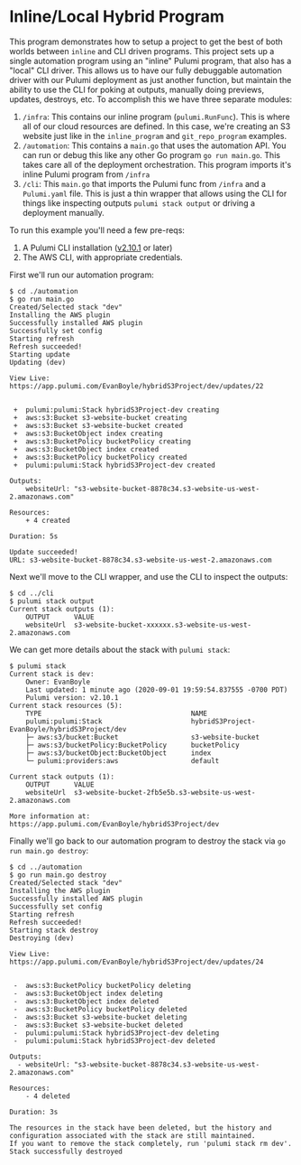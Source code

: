 # Inline/Local Hybrid Program

This program demonstrates how to setup a project to get the best of both worlds between `inline` and CLI driven programs. This project sets up a single automation program using an "inline" Pulumi program, that also has a "local" CLI driver. This allows us to have our fully debuggable automation driver with our Pulumi deployment as just another function, but maintain the ability to use the CLI for poking at outputs, manually doing previews, updates, destroys, etc. To accomplish this we have three separate modules:

1. `/infra`: This contains our inline program (`pulumi.RunFunc`). This is where all of our cloud resources are defined. In this case, we're creating an S3 website just like in the `inline_program` and `git_repo_program` examples.
2. `/automation`: This contains a `main.go` that uses the automation API. You can run or debug this like any other Go program `go run main.go`. This takes care all of the deployment orchestration. This program imports it's inline Pulumi program from `/infra`
3. `/cli`: This `main.go` that imports the Pulumi func from `/infra` and a `Pulumi.yaml` file. This is just a thin wrapper that allows using the CLI for things like inspecting outputs `pulumi stack output` or driving a deployment manually.


To run this example you'll need a few pre-reqs:
1. A Pulumi CLI installation ([v2.10.1](https://www.pulumi.com/docs/get-started/install/versions/) or later)
2. The AWS CLI, with appropriate credentials.

First we'll run our automation program:

```shell
$ cd ./automation
$ go run main.go
Created/Selected stack "dev"
Installing the AWS plugin
Successfully installed AWS plugin
Successfully set config
Starting refresh
Refresh succeeded!
Starting update
Updating (dev)

View Live: https://app.pulumi.com/EvanBoyle/hybridS3Project/dev/updates/22


 +  pulumi:pulumi:Stack hybridS3Project-dev creating
 +  aws:s3:Bucket s3-website-bucket creating
 +  aws:s3:Bucket s3-website-bucket created
 +  aws:s3:BucketObject index creating
 +  aws:s3:BucketPolicy bucketPolicy creating
 +  aws:s3:BucketObject index created
 +  aws:s3:BucketPolicy bucketPolicy created
 +  pulumi:pulumi:Stack hybridS3Project-dev created

Outputs:
    websiteUrl: "s3-website-bucket-8878c34.s3-website-us-west-2.amazonaws.com"

Resources:
    + 4 created

Duration: 5s

Update succeeded!
URL: s3-website-bucket-8878c34.s3-website-us-west-2.amazonaws.com
```

Next we'll move to the CLI wrapper, and use the CLI to inspect the outputs:

```shell
$ cd ../cli
$ pulumi stack output
Current stack outputs (1):
    OUTPUT      VALUE
    websiteUrl  s3-website-bucket-xxxxxx.s3-website-us-west-2.amazonaws.com
```

We can get more details about the stack with `pulumi stack`:
```shell
$ pulumi stack
Current stack is dev:
    Owner: EvanBoyle
    Last updated: 1 minute ago (2020-09-01 19:59:54.837555 -0700 PDT)
    Pulumi version: v2.10.1
Current stack resources (5):
    TYPE                                     NAME
    pulumi:pulumi:Stack                      hybridS3Project-EvanBoyle/hybridS3Project/dev
    ├─ aws:s3/bucket:Bucket                  s3-website-bucket
    ├─ aws:s3/bucketPolicy:BucketPolicy      bucketPolicy
    ├─ aws:s3/bucketObject:BucketObject      index
    └─ pulumi:providers:aws                  default

Current stack outputs (1):
    OUTPUT      VALUE
    websiteUrl  s3-website-bucket-2fb5e5b.s3-website-us-west-2.amazonaws.com

More information at: https://app.pulumi.com/EvanBoyle/hybridS3Project/dev
```

Finally we'll go back to our automation program to destroy the stack via `go run main.go destroy`:

```shell
$ cd ../automation
$ go run main.go destroy
Created/Selected stack "dev"
Installing the AWS plugin
Successfully installed AWS plugin
Successfully set config
Starting refresh
Refresh succeeded!
Starting stack destroy
Destroying (dev)

View Live: https://app.pulumi.com/EvanBoyle/hybridS3Project/dev/updates/24


 -  aws:s3:BucketPolicy bucketPolicy deleting
 -  aws:s3:BucketObject index deleting
 -  aws:s3:BucketObject index deleted
 -  aws:s3:BucketPolicy bucketPolicy deleted
 -  aws:s3:Bucket s3-website-bucket deleting
 -  aws:s3:Bucket s3-website-bucket deleted
 -  pulumi:pulumi:Stack hybridS3Project-dev deleting
 -  pulumi:pulumi:Stack hybridS3Project-dev deleted

Outputs:
  - websiteUrl: "s3-website-bucket-8878c34.s3-website-us-west-2.amazonaws.com"

Resources:
    - 4 deleted

Duration: 3s

The resources in the stack have been deleted, but the history and configuration associated with the stack are still maintained.
If you want to remove the stack completely, run 'pulumi stack rm dev'.
Stack successfully destroyed
```
